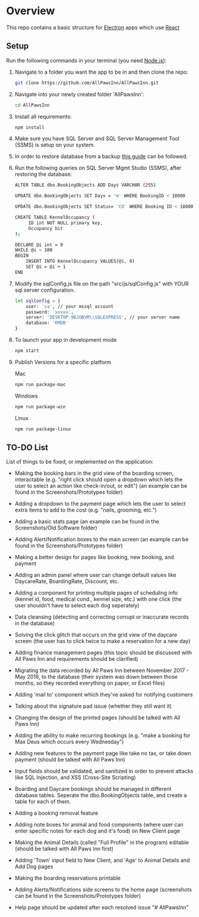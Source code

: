 # Overview
This repo contains a basic structure for [Electron](https://electron.atom.io/) apps which use [React](https://facebook.github.io/react/)

## Setup
Run the following commands in your terminal (you need [Node.js](https://nodejs.org/en/)):

1. Navigate to a folder you want the app to be in and then clone the repo:  
    ```sh
    git clone https://github.com/AllPawsInn/AllPawsInn.git
    ```
2. Navigate into your newly created folder 'AllPawsInn':  
    ```sh
    cd AllPawsInn
    ```

3. Install all requirements:  
    ```sh
    npm install
    ```
4. Make sure you have SQL Server and SQL Server Management Tool (SSMS) is setup on your system.

5. In order to restore database from a backup [this guide](https://www.howtogeek.com/50354/restoring-a-sql-database-backup-using-sql-server-management-studio)  can be followed.

5. Run the following queries on SQL Server Mgmt Studio (SSMS), after restoring the database:
   ```sh
   ALTER TABLE dbo.BookingObjects ADD Days VARCHAR (255)
   ```

   ```sh
   UPDATE dbo.BookingObjects SET Days = 'm' WHERE BookingID < 18000
   ```
   
   ```sh
   UPDATE dbo.BookingObjects SET Status= 'CO' WHERE Booking ID < 18000
   ```
   
   ```sh
   CREATE TABLE KennelOccupancy (
        ID int NOT NULL primary key,
        Occupancy bit
   );
   ```
     
   ```sh
   DECLARE @i int = 0
   WHILE @i < 100 
   BEGIN
       INSERT INTO KennelOccupancy VALUES(@i, 0)
       SET @i = @i + 1
   END
   ```
5. Modify the sqlConfig.js file on the path "src/js/sqlConfig.js" with YOUR sql server configuration.
    ```sh
   let sqlConfig = {
        user: 'sa', // your mssql account
        password: 'xxxxx',
        server: 'DESKTOP-9BJOBVM\\SQLEXPRESS', // your server name
        database: 'KMDB'
    }
    ```

6. To launch your app in development mode
    ```sh
    npm start

7. Publish Versions for a specific platform

    Mac
    ```sh
    npm run package-mac
    ```

    Windows
    ```sh
    npm run package-win
    ```

    Linux
    ```sh
    npm run package-linux
    ```
## TO-DO List   
List of things to be fixed, or implemented on the application:
   * Making the booking bars in the grid view of the boarding screen, interactable (e.g. "right click should open a dropdown which
     lets the user to select an action like check-in/out, or edit") (an example can be found in the Screenshots/Prototypes folder)
      
   * Adding a dropdown to the payment page which lets the user to select extra items to add to the cost (e.g. "nails, grooming,              etc.")
    
   * Adding a basic stats page (an example can be found in the Screenshots/Old Software folder)
    
   * Adding Alert/Notification boxes to the main screen (an example can be found in the Screenshots/Prototypes folder)
    
   * Making a better design for pages like booking, new booking, and payment
    
   * Adding an admin panel where user can change default values like DaycareRate, BoardingRate, Discount, etc.
   
   * Adding a component for printing multiple pages of scheduling info (kennel id, food, medical cond., kennel size, etc.) with one click (the user shouldn't have to select each dog seperately)
   
   * Data cleansing (detecting and correcting corrupt or inaccurate records in the database)
  
   * Solving the click glitch that occurs on the grid view of the daycare screen (the user has to click twice to make a reservation for a new day)
   
   * Adding finance management pages (this topic should be discussed with All Paws Inn and requirements should be clarified)
   
   * Migrating the data recorded by All Paws Inn between November 2017 - May 2018, to the database (their system was down between those months, so they recorded everything on paper, or Excel files)
   
   * Adding 'mail to' component which they've asked for notifying customers
   
   * Talking about the signature pad issue (whether they still want it)
   
   * Changing the design of the printed pages (should be talked with All Paws Inn)
   
   * Adding the ability to make recurring bookings (e.g. "make a booking for Max Deus which occurs every Wednesday")
   
   * Adding new features to the payment page like take no tax, or take down payment (should be talked with All Paws Inn)
   
   * Input fields should be validated, and sanitized in order to prevent attacks like SQL Injection, and XSS (Cross-Site Scripting)
   
   * Boarding and Daycare bookings should be managed in different database tables. Seperate the dbo.BookingObjects table, and create a table for each of them.
   
   * Adding a booking removal feature
   
   * Adding note boxes for animal and food components (where user can enter specific notes for each dog and it's food) on New Client page
   
   * Making the Animal Details (called "Full Profile" in the program) editable (should be talked with All Paws Inn first)
   
   * Adding 'Town' input field to New Client, and 'Age' to Animal Details and Add Dog pages
   
   * Making the boarding reservations printable
   
   * Adding Alerts/Notifications side screens to the home page (screenshots can be found in the Screenshots/Prototypes folder)

   * Help page should be updated after each resolved issue
"# AllPawsInn" 
